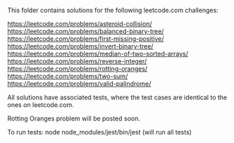 This folder contains solutions for the following leetcode.com challenges:

https://leetcode.com/problems/asteroid-collision/
https://leetcode.com/problems/balanced-binary-tree/
https://leetcode.com/problems/first-missing-positive/
https://leetcode.com/problems/invert-binary-tree/
https://leetcode.com/problems/median-of-two-sorted-arrays/
https://leetcode.com/problems/reverse-integer/
https://leetcode.com/problems/rotting-oranges/
https://leetcode.com/problems/two-sum/
https://leetcode.com/problems/valid-palindrome/

All solutions have associated tests, where the test cases are identical to the ones on leetcode.com.

Rotting Oranges problem will be posted soon.

To run tests: node node_modules/jest/bin/jest (will run all tests)